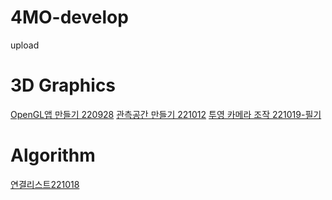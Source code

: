 # 4MO-develop
 upload

# 3D Graphics
 [OpenGL앱 만들기 220928](https://github.com/SR4MO/4MO-develop/wiki/3Dgraphics_220928)
 [관측공간 만들기 221012](https://github.com/SR4MO/4MO-develop/wiki/3Dgraphics_221012)
 [투영 카메라 조작 221019-필기](https://github.com/SR4MO/4MO-develop/wiki/3Dgraphics_memo_221019)

# Algorithm
 [연결리스트221018](https://github.com/SR4MO/4MO-develop/wiki/Algorithm_lec_LinkedList_221018)
